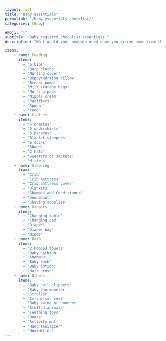 ```yaml
---
layout: list
title: "Baby essentials"
permalink: "/baby-essentials-checklist/"
categories: [Baby]

emoji: "👶"
subtitle: "Baby registry checklist essentials."
description: "What would your newborn need once you arrive home from the hospital? Are you sure you have everything? Here are the essentials to buy when having a baby."

items:
    - name: Feeding
      items:
        - '6 bibs'
        - 'Burp cloths'
        - 'Nursing cover'
        - 'Boppy/Nursing pillow'
        - 'Breast pump'
        - 'Milk storage bags'
        - 'Nursing pads'
        - 'Nipple cream'
        - 'Pacifiers'
        - 'Spoons'
        - 'Food'
    - name: Clothes
      items:
        - '6 onesies'
        - '6 undershirts'
        - '6 pajamas'
        - 'Blanket sleepers'
        - '6 socks'
        - 'Shoes'
        - '2 hats'
        - 'Sweaters or Jackets'
        - 'Mittens'
    - name: Sleeping
      items:
        - 'Crib'
        - 'Crib mattress'
        - 'Crib mattress cover'
        - 'Blankets'
        - 'Shampoo and Conditioner'
        - 'Deodorant'
        - 'Shaving supplies'
    - name: Diapers
      items:
        - 'Changing table'
        - 'Changing pad'
        - 'Diaper'
        - 'Diaper bag'
        - 'Wipes'
    - name: Bath
      items:
        - '2 hooded towels'
        - 'Baby bathtub'
        - 'Shampoo'
        - 'Body wash'
        - 'Baby lotion'
        - 'Hair brush'
    - name: Others
      items:
        - 'Baby nail clippers'
        - 'Baby thermometer'
        - 'Stroller'
        - 'Infant car seat'
        - 'Baby swing or bouncer'
        - 'Stuffed animals'
        - 'Teething toys'
        - 'Books'
        - 'Activity mat'
        - 'Hand sanitizer'
        - 'Humidifier'
---
```

